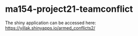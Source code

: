 # ma154-project21-teamconflict

The shiny application can be accessed here:
https://yillak.shinyapps.io/armed_conflicts2/
